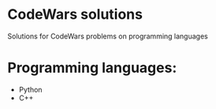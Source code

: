 # CodeWars solutions
Solutions for CodeWars problems on programming languages
# Programming languages:

- Python
- C++
